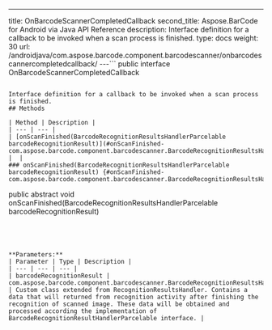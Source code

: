 ---
title: OnBarcodeScannerCompletedCallback
second_title: Aspose.BarCode for Android via Java API Reference
description: Interface definition for a callback to be invoked when a scan process is finished.
type: docs
weight: 30
url: /androidjava/com.aspose.barcode.component.barcodescanner/onbarcodescannercompletedcallback/
---```
public interface OnBarcodeScannerCompletedCallback
```

Interface definition for a callback to be invoked when a scan process is finished.
## Methods

| Method | Description |
| --- | --- |
| [onScanFinished(BarcodeRecognitionResultsHandlerParcelable barcodeRecognitionResult)](#onScanFinished-com.aspose.barcode.component.barcodescanner.BarcodeRecognitionResultsHandlerParcelable-) |  |
### onScanFinished(BarcodeRecognitionResultsHandlerParcelable barcodeRecognitionResult) {#onScanFinished-com.aspose.barcode.component.barcodescanner.BarcodeRecognitionResultsHandlerParcelable-}
```
public abstract void onScanFinished(BarcodeRecognitionResultsHandlerParcelable barcodeRecognitionResult)
```




**Parameters:**
| Parameter | Type | Description |
| --- | --- | --- |
| barcodeRecognitionResult | com.aspose.barcode.component.barcodescanner.BarcodeRecognitionResultsHandlerParcelable | Custom class extended from RecognitionResultsHandler. Contains a data that will returned from recognition activity after finishing the recognition of scanned image. These data will be obtained and processed according the implementation of BarcodeRecognitionResultHandlerParcelable interface. |

